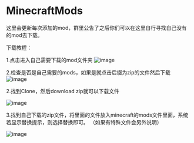 # MinecraftMods

这里会更新每次添加的mod，群里公告了之后你们可以在这里自行寻找自己没有的mod去下载。

下载教程：

1.点击进入自己需要下载的mod文件夹
![image](https://user-images.githubusercontent.com/59854478/86616018-3c35c800-bf83-11ea-9c12-f9b8c53566d7.png)

2.检查是否是自己需要的mods，如果是就点击后缀为zip的文件然后下载
![image](https://user-images.githubusercontent.com/59854478/86616378-bebe8780-bf83-11ea-8e50-2aab44a4c556.png)

2.找到Clone，然后download zip就可以下载文件

![image](https://user-images.githubusercontent.com/59854478/86614184-9da86780-bf80-11ea-9863-f49c829e2101.png)


3.找到自己下载的zip文件，将里面的文件放入minecraft的mods文件里面，系统若显示替换提示，则选择替换即可。 （如果有特殊文件会另外说明）



![image](https://user-images.githubusercontent.com/59854478/86614275-bdd82680-bf80-11ea-84b9-6af851ab1564.png)

